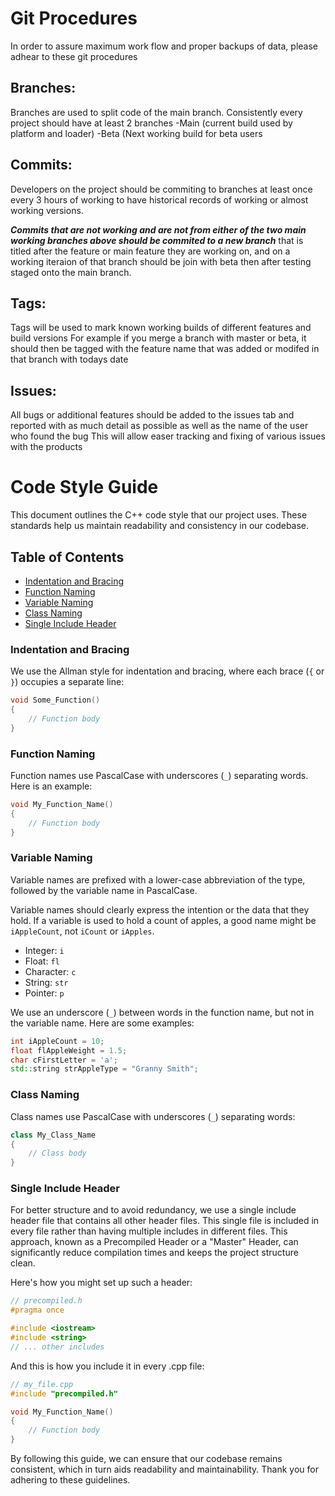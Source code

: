 # Git Procedures
In order to assure maximum work flow and proper backups of data, please adhear to these git procedures

## Branches:
Branches are used to split code of the main branch.
Consistently every project should have at least 2 branches
-Main (current build used by platform and loader)
-Beta (Next working build for beta users

## Commits:
Developers on the project should be commiting to branches at least once every 3 hours of working
to have historical records of working or almost working versions.

 ***Commits that are not working and are not from either of the two main working branches above should be commited 
to a new branch*** that is titled after the feature or main feature they are working on, and on a working iteraion of that branch should be join with beta
then after testing staged onto the main branch.

## Tags:
Tags will be used to mark known working builds of different features and build versions
For example if you merge a branch with master or beta, it should then be tagged with the feature name that was added or modifed in that branch with todays date

## Issues:
All bugs or additional features should be added to the issues tab and reported with as much detail as possible as well as the name of the user who found the bug
This will allow easer tracking and fixing of various issues with the products

# Code Style Guide 

This document outlines the C++ code style that our project uses. These standards help us maintain readability and consistency in our codebase.

## Table of Contents

- [Indentation and Bracing](#indentation-and-bracing)
- [Function Naming](#function-naming)
- [Variable Naming](#variable-naming)
- [Class Naming](#class-naming)
- [Single Include Header](#single-include-header)

### Indentation and Bracing

We use the Allman style for indentation and bracing, where each brace (`{` or `}`) occupies a separate line:

```cpp
void Some_Function()
{
    // Function body
}
```

### Function Naming

Function names use PascalCase with underscores (`_`) separating words. Here is an example:

```cpp
void My_Function_Name()
{
    // Function body
}
```

### Variable Naming

Variable names are prefixed with a lower-case abbreviation of the type, followed by the variable name in PascalCase. 

Variable names should clearly express the intention or the data that they hold. If a variable is used to hold a count of apples, a good name might be `iAppleCount`, not `iCount` or `iApples`.

- Integer: `i`
- Float: `fl`
- Character: `c`
- String: `str`
- Pointer: `p`

We use an underscore (`_`) between words in the function name, but not in the variable name. Here are some examples:

```cpp
int iAppleCount = 10;
float flAppleWeight = 1.5;
char cFirstLetter = 'a';
std::string strAppleType = "Granny Smith";
```

### Class Naming

Class names use PascalCase with underscores (`_`) separating words:

```cpp
class My_Class_Name
{
    // Class body
}
```

### Single Include Header

For better structure and to avoid redundancy, we use a single include header file that contains all other header files. This single file is included in every file rather than having multiple includes in different files. This approach, known as a Precompiled Header or a "Master" Header, can significantly reduce compilation times and keeps the project structure clean.

Here's how you might set up such a header:

```cpp
// precompiled.h
#pragma once

#include <iostream>
#include <string>
// ... other includes
```

And this is how you include it in every .cpp file:

```cpp
// my_file.cpp
#include "precompiled.h"

void My_Function_Name()
{
    // Function body
}
```

By following this guide, we can ensure that our codebase remains consistent, which in turn aids readability and maintainability. Thank you for adhering to these guidelines.
